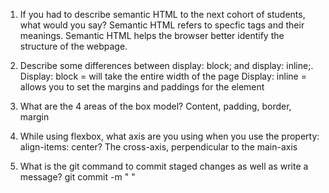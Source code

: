 1. If you had to describe semantic HTML to the next cohort of students, what would you say?
	Semantic HTML refers to specfic tags and their meanings. Semantic HTML helps the browser better identify the structure of the webpage. 

2. Describe some differences between display: block; and display: inline;.
	Display: block = will take the entire width of the page
	Display: inline = allows you to set the margins and paddings for the element

3. What are the 4 areas of the box model?
	Content, padding, border, margin

4. While using flexbox, what axis are you using when you use the property: align-items: center?
	The cross-axis, perpendicular to the main-axis

5. What is the git command to commit staged changes as well as write a message?
	git commit -m " " 
